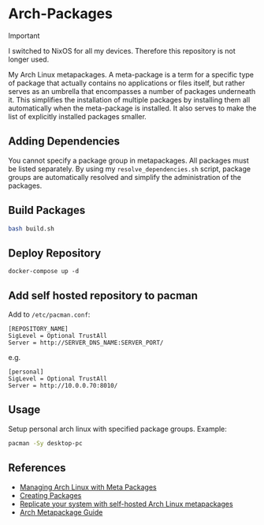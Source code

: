 # Arch-Packages

> [!IMPORTANT]  
> I switched to NixOS for all my devices. Therefore this repository is not longer used.

My Arch Linux metapackages. A meta-package is a term for a specific type of package that actually contains no applications or files itself, but rather serves as an umbrella that encompasses a number of packages underneath it. This simplifies the installation of multiple packages by installing them all automatically when the meta-package is installed. It also serves to make the list of explicitly installed packages smaller.

## Adding Dependencies

You cannot specify a package group in metapackages. All packages must be listed separately. By using my `resolve_dependencies.sh` script, package groups are automatically resolved and simplify the administration of the packages.

## Build Packages

```bash
bash build.sh
```

## Deploy Repository

```
docker-compose up -d
```

## Add self hosted repository to pacman

Add to `/etc/pacman.conf`:

```
[REPOSITORY_NAME]
SigLevel = Optional TrustAll
Server = http://SERVER_DNS_NAME:SERVER_PORT/
```

e.g.

```
[personal]
SigLevel = Optional TrustAll
Server = http://10.0.0.70:8010/
```

## Usage 

Setup personal arch linux with specified package groups. Example:
```bash
pacman -Sy desktop-pc
```

## References

- [Managing Arch Linux with Meta Packages](https://disconnected.systems/blog/archlinux-meta-packages/#what-are-meta-packages)
- [Creating Packages](https://wiki.archlinux.org/index.php/Creating_packages)
- [Replicate your system with self-hosted Arch Linux metapackages](https://ownyourbits.com/2019/07/21/replicate-your-system-with-self-hosted-arch-linux-metapackages/)
- [Arch Metapackage Guide](https://github.com/stoicaviator/arch_metapackage_guide)
